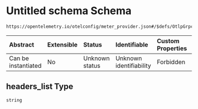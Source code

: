 # Untitled schema Schema

```txt
https://opentelemetry.io/otelconfig/meter_provider.json#/$defs/OtlpGrpcMetricExporter/properties/headers_list
```



| Abstract            | Extensible | Status         | Identifiable            | Custom Properties | Additional Properties | Access Restrictions | Defined In                                                                     |
| :------------------ | :--------- | :------------- | :---------------------- | :---------------- | :-------------------- | :------------------ | :----------------------------------------------------------------------------- |
| Can be instantiated | No         | Unknown status | Unknown identifiability | Forbidden         | Allowed               | none                | [meter\_provider.json\*](../schema/meter_provider.json "open original schema") |

## headers\_list Type

`string`
